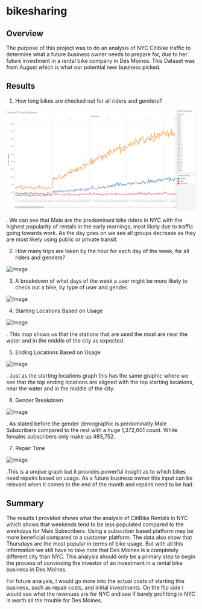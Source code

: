 # bikesharing

## Overview 

The purpose of this project was to do an analysis of NYC Citibike traffic to determine what a future business owner needs to prepare for, due to her future investment in a rental bike company in Des Moines. This Dataset was from August which is what our potential new business picked.


## Results

1. How long bikes are checked out for all riders and genders?

![Image](https://github.com/nypasha1928/bikesharing/blob/main/Images/Checkout%20Times%20by%20Gender.png)

 . We can see that Male are the predominant bike riders in NYC with the highest popularity of rentals in the early mornings, most likely    due to traffic going towards work. As the day goes on we see all groups decrease as they are most likely using public or private transit.

2. How many trips are taken by the hour for each day of the week, for all riders and genders?

 ![Image]()
 . 
 
 3. A breakdown of what days of the week a user might be more likely to check out a bike, by type of user and gender.
 
 ![Image]()
 
 
 4. Starting Locations Based on Usage
 
 ![Image]()
 
 . This map shows us that the stations that are used the most are near the water and in the middle of the city as expected.
 
 5. Ending Locations Based on Usage
 
 ![Image]()
 
 . Just as the starting locations graph this has the same graphic where we see that the top ending locations are aligned with the top starting locations, near the water and in the middle of the city.
 
 6. Gender Breakdown

![Image]()

. As stated before the gender demographic is predominatly Male Subscribers compared to the rest with a huge 1,372,601 count. While females subscribers only make up 493,752.

7. Repair Time

![Image]()

.This is a unqiue graph but it provides powerful insight as to which bikes need repairs based on usage. As a future business owner this input can be relevant when it comes to the end of the month and repairs need to be had.


## Summary

The results I provided shows what the analysis of CitiBike Rentals in NYC which shows that weekends tend to be less populated compared to the weekdays for Male Subscribers. Using a subscriber based platform may be more beneficial compared to a customer platform. The data also show that Thursdays are the most popular in terms of bike usage. But with all this information we still have to take note that Des Moines is a completely different city than NYC. This analysis should only be a primary step to begin the process of convincing the investor of an investment in a rental bike business in Des Moines.

For future analysis, I would go more into the actual costs of starting this business, such as repair costs, and initial investments. On the flip side I would see what the revenues are for NYC and see if barely profitting in NYC is worth all the trouble for Des Moines.



 
 

